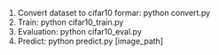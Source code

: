 1. Convert dataset to cifar10 formar: python convert.py
2. Train: python cifar10_train.py
3. Evaluation: python cifar10_eval.py
4. Predict: python predict.py [image_path]
